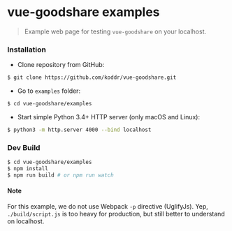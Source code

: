 # vue-goodshare examples

> Example web page for testing `vue-goodshare` on your localhost.

### Installation

* Clone repository from GitHub:

``` bash
$ git clone https://github.com/koddr/vue-goodshare.git
```

* Go to `examples` folder:

``` bash
$ cd vue-goodshare/examples
```

* Start simple Python 3.4+ HTTP server (only macOS and Linux):

``` bash
$ python3 -m http.server 4000 --bind localhost
```

### Dev Build

``` bash
$ cd vue-goodshare/examples
$ npm install
$ npm run build # or npm run watch
```

#### Note

For this example, we do not use Webpack `-p` directive (UglifyJs). Yep, `./build/script.js` is too heavy for production, but still better to understand on localhost. 
